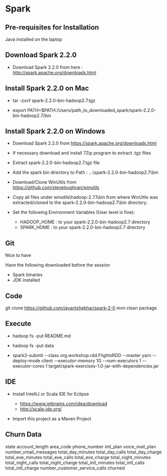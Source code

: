 # Spark

## Pre-requisites for Installation

Java installed on the laptop

## Download Spark 2.2.0

- Download Spark 2.2.0 from here : http://spark.apache.org/downloads.html

## Install Spark 2.2.0 on Mac

- tar -zxvf spark-2.2.0-bin-hadoop2.7.tgz

- export PATH=$PATH:/Users/path_to_downloaded_spark/spark-2.2.0-bin-hadoop2.7/bin

## Install Spark 2.2.0 on Windows

- Download Spark 2.2.0 from https://spark.apache.org/downloads.html

- If necessary download and install 7Zip program to extract .tgz files
 
- Extract spark-2.2.0-bin-hadoop2.7.tgz file
 
- Add the spark bin directory to Path : ...\spark-2.2.0-bin-hadoop2.7\bin
 
- Download/Clone WinUtils from https://github.com/steveloughran/winutils
 
- Copy all files under winutils\hadoop-2.7.1\bin from where WinUtils was extracted/cloned to the spark-2.2.0-bin-hadoop2.7\bin directory.
 
- Set the following Environment Variables (User level is fine):
  - HADOOP_HOME : to your spark-2.2.0-bin-hadoop2.7 directory
  - SPARK_HOME : to your spark-2.2.0-bin-hadoop2.7 directory
  
## Git

Nice to have

[IMPORTANT]: Downloads
Have the following downloaded before the session
* Spark binaries
* JDK installed

## Code

git clone https://github.com/jayantshekhar/spark-2-0
mvn clean package

## Execute

- hadoop fs -put README.md
- hadoop fs -put data

- spark2-submit --class org.workshop.rdd.FlightsRDD --master yarn --deploy-mode client --executor-memory 1G  --num-executors 1 --executor-cores 1 target/spark-exercises-1.0-jar-with-dependencies.jar

## IDE

- Install IntelliJ or Scala IDE for Eclipse
  - https://www.jetbrains.com/idea/download
  - http://scala-ide.org/
  
- Import this project as a Maven Project

## Churn Data

state	account_length	area_code	phone_number	intl_plan	voice_mail_plan	number_vmail_messages	total_day_minutes	total_day_calls	total_day_charge	total_eve_minutes	total_eve_calls	total_eve_charge	total_night_minutes	total_night_calls	total_night_charge	total_intl_minutes	total_intl_calls	total_intl_charge	number_customer_service_calls	churned





